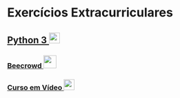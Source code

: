# Exercícios Extracurriculares

## <a href="/Python">Python 3 <img src="https://cdn-icons-png.flaticon.com/512/5968/5968350.png" width="25"></a>

### <a href="/Python/Beecrowd">Beecrowd <img src="https://i.pinimg.com/favicons/5999c685f92bb3ed1881148e3fb2c085f5bb599de6462b73bcbd4286.ico?e43f735e83c7f5ee9dfdad5ef2a9640c" width="30"></a>

### <a href="/Python/Curso em Vídeo">Curso em Vídeo <img src="https://allmylinks.com/upload/Site/favicon/u/r/8/RWbFX3KS_afHDmiEM8mX6CdmV0w7cbK6.png" width="25"></a>
